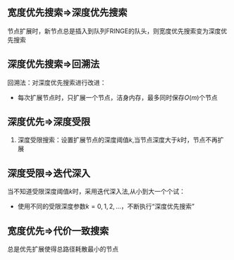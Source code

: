 
## 宽度优先搜索=>深度优先搜索

节点扩展时，新节点总是插入到队列FRINGE的队头，则宽度优先搜索变为深度优先搜索

## 深度优先搜索=>回溯法
回溯法：对深度优先搜索进行改进：
* 每次扩展节点时，只扩展一个节点，洁身内存，最多同时保存$O(m)$个节点

## 深度优先=>深度受限
1. 深度受限搜索：设置扩展节点的深度阈值$k$,当节点深度大于$k$时，节点不再扩展

## 深度受限=>迭代深入

当不知道受限深度阈值$k$时，采用迭代深入法,从小到大一个个试：
* 使用不同的受限深度参数$k=0,1,2,...$，不断执行“深度优先搜索”

## 宽度优先=>代价一致搜索

总是优先扩展使得总路径耗散最小的节点




